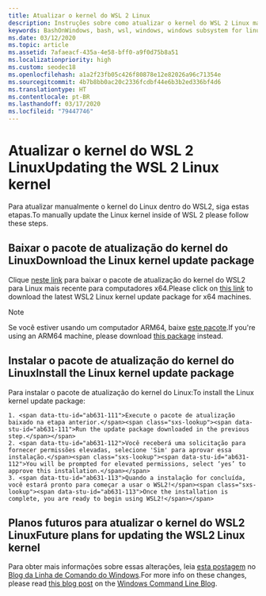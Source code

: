 ```yaml
---
title: Atualizar o kernel do WSL 2 Linux
description: Instruções sobre como atualizar o kernel do WSL 2 Linux manualmente
keywords: BashOnWindows, bash, wsl, windows, windows subsystem for linux, windowssubsystem, ubuntu, wsl.conf, wslconfig
ms.date: 03/12/2020
ms.topic: article
ms.assetid: 7afaeacf-435a-4e58-bff0-a9f0d75b8a51
ms.localizationpriority: high
ms.custom: seodec18
ms.openlocfilehash: a1a2f23fb05c426f80878e12e82026a96c71354e
ms.sourcegitcommit: 4b7b8bb0ac20c2336fcdbf44e6b3b2ed336bf4d6
ms.translationtype: HT
ms.contentlocale: pt-BR
ms.lasthandoff: 03/17/2020
ms.locfileid: "79447746"
---
```

# <a name="updating-the-wsl-2-linux-kernel"></a><span data-ttu-id="ab631-104">Atualizar o kernel do WSL 2 Linux</span><span class="sxs-lookup"><span data-stu-id="ab631-104">Updating the WSL 2 Linux kernel</span></span>

<span data-ttu-id="ab631-105">Para atualizar manualmente o kernel do Linux dentro do WSL2, siga estas etapas.</span><span class="sxs-lookup"><span data-stu-id="ab631-105">To manually update the Linux kernel inside of WSL 2 please follow these steps.</span></span> 

## <a name="download-the-linux-kernel-update-package"></a><span data-ttu-id="ab631-106">Baixar o pacote de atualização do kernel do Linux</span><span class="sxs-lookup"><span data-stu-id="ab631-106">Download the Linux kernel update package</span></span>

<span data-ttu-id="ab631-107">Clique [neste link](https://wslstorestorage.blob.core.windows.net/wslblob/wsl_update_x64.msi) para baixar o pacote de atualização do kernel do WSL2 para Linux mais recente para computadores x64.</span><span class="sxs-lookup"><span data-stu-id="ab631-107">Please click on [this link](https://wslstorestorage.blob.core.windows.net/wslblob/wsl_update_x64.msi) to download the latest WSL2 Linux kernel update package for x64 machines.</span></span>

> [!NOTE] 
> <span data-ttu-id="ab631-108">Se você estiver usando um computador ARM64, baixe [este pacote](https://wslstorestorage.blob.core.windows.net/wslblob/wsl_update_arm64.msi).</span><span class="sxs-lookup"><span data-stu-id="ab631-108">If you're using an ARM64 machine, please download [this package](https://wslstorestorage.blob.core.windows.net/wslblob/wsl_update_arm64.msi) instead.</span></span>

## <a name="install-the-linux-kernel-update-package"></a><span data-ttu-id="ab631-109">Instalar o pacote de atualização do kernel do Linux</span><span class="sxs-lookup"><span data-stu-id="ab631-109">Install the Linux kernel update package</span></span>

<span data-ttu-id="ab631-110">Para instalar o pacote de atualização do kernel do Linux:</span><span class="sxs-lookup"><span data-stu-id="ab631-110">To install the Linux kernel update package:</span></span>

    1. <span data-ttu-id="ab631-111">Execute o pacote de atualização baixado na etapa anterior.</span><span class="sxs-lookup"><span data-stu-id="ab631-111">Run the update package downloaded in the previous step.</span></span>
    2. <span data-ttu-id="ab631-112">Você receberá uma solicitação para fornecer permissões elevadas, selecione 'Sim' para aprovar essa instalação.</span><span class="sxs-lookup"><span data-stu-id="ab631-112">You will be prompted for elevated permissions, select ‘yes’ to approve this installation.</span></span>
    3. <span data-ttu-id="ab631-113">Quando a instalação for concluída, você estará pronto para começar a usar o WSL2!</span><span class="sxs-lookup"><span data-stu-id="ab631-113">Once the installation is complete, you are ready to begin using WSL2!</span></span>

## <a name="future-plans-for-updating-the-wsl2-linux-kernel"></a><span data-ttu-id="ab631-114">Planos futuros para atualizar o kernel do WSL2 Linux</span><span class="sxs-lookup"><span data-stu-id="ab631-114">Future plans for updating the WSL2 Linux kernel</span></span>

<span data-ttu-id="ab631-115">Para obter mais informações sobre essas alterações, leia [esta postagem](https://devblogs.microsoft.com/commandline/wsl2-will-be-generally-available-in-windows-10-version-2004) no [Blog da Linha de Comando do Windows](https://aka.ms/cliblog).</span><span class="sxs-lookup"><span data-stu-id="ab631-115">For more info on these changes, please read [this blog post](https://devblogs.microsoft.com/commandline/wsl2-will-be-generally-available-in-windows-10-version-2004) on the [Windows Command Line Blog](https://aka.ms/cliblog).</span></span>
